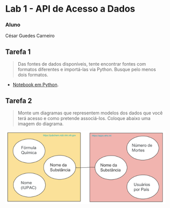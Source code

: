 # Lab 1 - API de Acesso a Dados
### Aluno
César Guedes Carneiro
## Tarefa 1
> Das fontes de dados disponíveis, tente encontrar fontes com formatos diferentes e importá-las via Python. Busque pelo menos dois formatos.
* [Notebook em Python](notebook/tarefa1.ipynb/).
## Tarefa 2
> Monte um diagramas que representem modelos dos dados que você terá acesso e como pretende associá-los. Coloque abaixo uma imagem do diagrama.

![diagrama dos bancos de dados](images/tarefa2.png)
